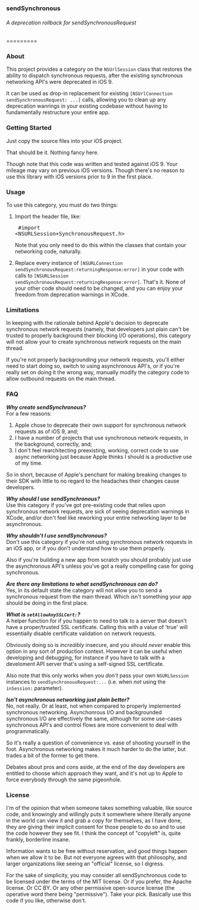 ### sendSynchronous
###### A deprecation rollback for sendSynchronousRequest
=========

### About

This project provides a category on the `NSUrlSession` class that restores the ability to dispatch synchronous requests, after the existing synchronous networking API's were deprecated in iOS 9.

It can be used as drop-in replacement for existing `[NSUrlConnection sendSynchronousRequest: ...]` calls, allowing you to clean up any deprecation wanrings in your existing codebase without having to fundamentally restructure your entire app.


### Getting Started

Just copy the source files into your iOS project.

That should be it.  Nothing fancy here.  

Though note that this code was written and tested against iOS 9.  Your mileage may vary on previous iOS versions.  Though there's no reason to use this library with iOS versions prior to 9 in the first place.


### Usage

To use this category, you must do two things:

1.  Import the header file, like:<pre>
\#import &lt;NSURLSession+SynchronousRequest.h&gt;
</pre>  Note that you only need to do this within the classes that contain your networking code, naturally.

2.  Replace every instance of `[NSURLConnection sendSynchronousRequest:returningResponse:error]` in your code with calls to `[NSURLSession sendSynchronousRequest:returningResponse:error]`.  That's it.  None of your other code should need to be changed, and you can enjoy your freedom from deprecation warnings in XCode.


### Limitations

In keeping with the rationale behind Apple's decision to deprecate synchronous network requests (namely, that developers just plain can't be trusted to properly background their blocking I/O operations), this category will not allow your to create synchronous network requests on the main thread.  

If you're not properly backgrounding your network requests, you'll either need to start doing so, switch to using asynchronous API's, or if you're really set on doing it the wrong way, manually modify the category code to allow outbound requests on the main thread.


### FAQ

**_Why create sendSynchronous?_**<br />
For a few reasons:

1.  Apple chose to deprecate their own support for synchronous network requests as of iOS 9, and;
2.  I have a number of projects that use synchronous network requests, in the background, correctly, and;
3.  I don't feel rearchitecting preexisting, working, correct code to use async networking just because Apple thinks I should is a productive use of my time.

So in short, because of Apple's penchant for making breaking changes to their SDK with little to no regard to the headaches their changes cause developers.

**_Why should I use sendSynchronous?_**<br />
Use this category if you've got pre-existing code that relies upon synchronous network requests, are sick of seeing deprecation warnings in XCode, and/or don't feel like reworking your entire networking layer to be asynchronous.

**_Why shouldn't I use sendSynchronous?_**<br />
Don't use this category if you're not using synchronous network requests in an iOS app, or if you don't understand how to use them properly.  

Also if you're building a new app from scratch you should probably just use the asynchronous API's unless you've got a really compelling case for going synchronous.

**_Are there any limitations to what sendSynchronous can do?_**<br />
Yes, in its default state the category will not allow you to send a synchronous request from the main thread.  Which isn't something your app should be doing in the first place.

**_What is `setAllowAnySSLCert:`?_**<br />
A helper function for if you happen to need to talk to a server that doesn't have a proper/trusted SSL certificate.  Calling this with a value of 'true' will essentially disable certificate validation on network requests.

Obviously doing so is *incredibly* insecure, and you should *never* enable this option in any sort of production context.  However it can be useful when developing and debugging, for instance if you have to talk with a develoment API server that's using a self-signed SSL certificate.

Also note that this only works when you *don't* pass your own `NSURLSession` instances to `sendSynchronousRequest:...` (i.e. when *not* using the `inSession:` parameter).  

**_Isn't asynchronous networking just plain better?_**<br />
No, not really.  Or at least, not when compared to properly implemented synchronous networking.  Asynchonrous I/O and backgrounded synchronous I/O are effectively the same, although for some use-cases synchronous API's and control flows are more convenient to deal with programmatically.

So it's really a question of convenience vs. ease of shooting yourself in the foot.  Asynchronous networking makes it much harder to do the latter, but trades a bit of the former to get there.

Debates about pros and cons aside, at the end of the day developers are entitled to choose which approach they want, and it's not up to Apple to force everybody through the same pigeonhole.

### License

I'm of the opinion that when someone takes something valuable, like source code, and knowingly and willingly puts it somewhere where literally anyone in the world can view it and grab a copy for themselves, as I have done, they are giving their implicit consent for those people to do so and to use the code however they see fit.  I think the concept of "copyleft" is, quite frankly, borderline insane.  

Information wants to be free without reservation, and good things happen when we allow it to be.  But not everyone agrees with that philosophy, and larger organizations like seeing an "official" license, so I digress.

For the sake of simplicity, you may consider all sendSynchronous code to be licensed under the terms of the MIT license.  Or if you prefer, the Apache license.  Or CC BY.  Or any other permissive open-source license (the operative word there being "permissive").  Take your pick.  Basically use this code if you like, otherwise don't.

